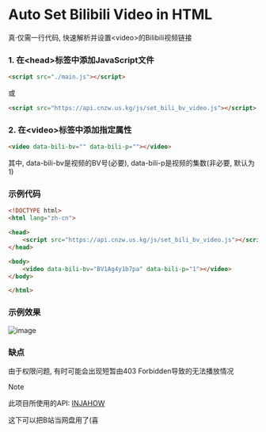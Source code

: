 # Auto Set Bilibili Video in HTML
真·仅需一行代码, 快速解析并设置&lt;video>的Bilibili视频链接
### 1. 在&lt;head>标签中添加JavaScript文件
```html
<script src="./main.js"></script>
```
或
```html
<script src="https://api.cnzw.us.kg/js/set_bili_bv_video.js"></script>
```
### 2. 在&lt;video>标签中添加指定属性
```html
<video data-bili-bv="" data-bili-p=""></video>
```
其中, data-bili-bv是视频的BV号(必要), data-bili-p是视频的集数(非必要, 默认为1)

### 示例代码
```html
<!DOCTYPE html>
<html lang="zh-cn">

<head>
    <script src="https://api.cnzw.us.kg/js/set_bili_bv_video.js"></script>
</head>

<body>
    <video data-bili-bv="BV1Ag4y1b7pa" data-bili-p="1"></video>
</body>

</html>
```
### 示例效果
![image](https://github.com/user-attachments/assets/9317b1a8-36ed-407d-8976-ed1322bb69ee)


### 缺点
由于权限问题, 有时可能会出现短暂由403 Forbidden导致的无法播放情况

>[!NOTE]
>此项目所使用的API: [INJAHOW](https://api.injahow.cn/bparse/)

这下可以把B站当网盘用了(喜
